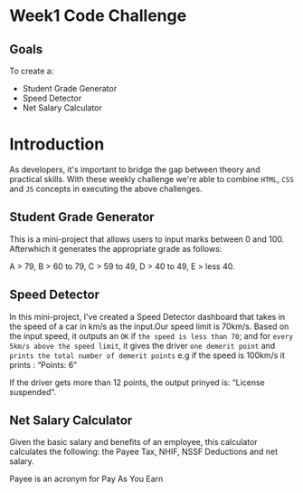 # Week1 Code Challenge

## Goals

To create a:
- Student Grade Generator 
- Speed Detector
- Net Salary Calculator

# Introduction
As developers, it's important to bridge the gap between theory and practical skills. With these weekly challenge we're able to combine `HTML`, `CSS` and `JS` concepts in executing the above challenges.

## Student Grade Generator 
This is a mini-project that allows users to input marks between 0 and 100. Afterwhich it generates the appropriate grade as follows: 

A > 79, B > 60 to 79, C > 59 to 49, D > 40 to 49, E > less 40.


## Speed Detector

In this mini-project, I've created a Speed Detector dashboard that takes in the speed of a car in km/s as the input.Our speed limit is 70km/s. Based on the input speed, it outputs an `OK` if `the speed is less than 70`; and for `every 5km/s above the speed limit`, it gives the driver `one demerit point` and `prints the total number of demerit points` e.g if the speed is 100km/s it prints : “Points: 6”

If the driver gets more than 12 points, the output prinyed is: “License suspended”.


## Net Salary Calculator
Given the basic salary and benefits of an employee, this calculator calculates the following: the Payee Tax, NHIF, NSSF Deductions 
and net salary.

Payee is an acronym for Pay As You Earn






